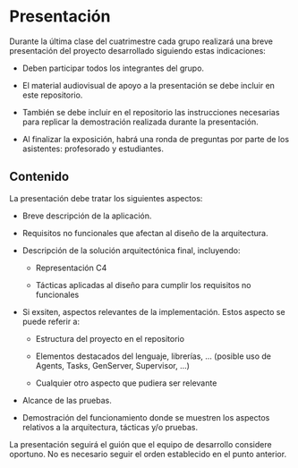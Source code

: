# Presentación

Durante la última clase del cuatrimestre cada grupo realizará una
breve presentación del proyecto desarrollado siguiendo estas
indicaciones:

  - Deben participar todos los integrantes del grupo.
  
  - El material audiovisual de apoyo a la presentación se debe incluir
    en este repositorio.
	
  - También se debe incluir en el repositorio las instrucciones
    necesarias para replicar la demostración realizada durante la
    presentación.

  - Al finalizar la exposición, habrá una ronda de preguntas por parte
    de los asistentes: profesorado y estudiantes.



## Contenido

La presentación debe tratar los siguientes aspectos:
  
  - Breve descripción de la aplicación.
  
  - Requisitos no funcionales que afectan al diseño de la
    arquitectura.
  
  - Descripción de la solución arquitectónica final, incluyendo:
  
    * Representación C4
          
    * Tácticas aplicadas al diseño para cumplir los requisitos no
      funcionales
          
  - Si exsiten, aspectos relevantes de la implementación. Estos
    aspecto se puede referir a:
  
    * Estructura del proyecto en el repositorio
          
    * Elementos destacados del lenguaje, librerías, ... (posible uso
      de Agents, Tasks, GenServer, Supervisor, ...)
          
	* Cualquier otro aspecto que pudiera ser relevante

  - Alcance de las pruebas.
          
  - Demostración del funcionamiento donde se muestren los aspectos
    relativos a la arquitectura, tácticas y/o pruebas.


La presentación seguirá el guión que el equipo de desarrollo considere
oportuno. No es necesario seguir el orden establecido en el punto
anterior.
